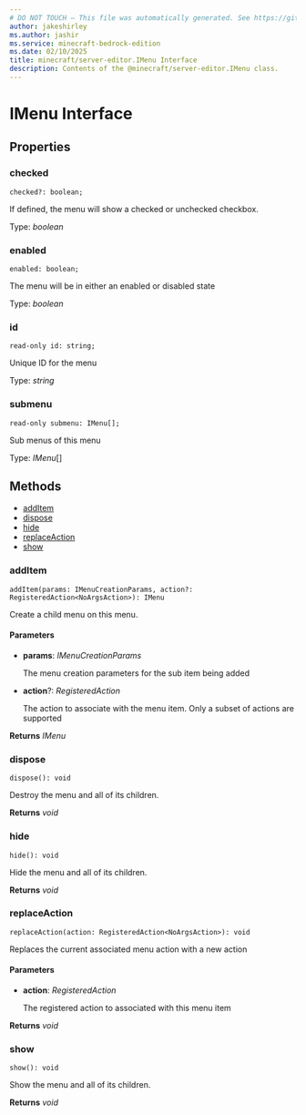 ```yaml
---
# DO NOT TOUCH — This file was automatically generated. See https://github.com/mojang/minecraftapidocsgenerator to modify descriptions, examples, etc.
author: jakeshirley
ms.author: jashir
ms.service: minecraft-bedrock-edition
ms.date: 02/10/2025
title: minecraft/server-editor.IMenu Interface
description: Contents of the @minecraft/server-editor.IMenu class.
---
```

# IMenu Interface

## Properties

### **checked**
`checked?: boolean;`

If defined, the menu will show a checked or unchecked checkbox.

Type: *boolean*

### **enabled**
`enabled: boolean;`

The menu will be in either an enabled or disabled state

Type: *boolean*

### **id**
`read-only id: string;`

Unique ID for the menu

Type: *string*

### **submenu**
`read-only submenu: IMenu[];`

Sub menus of this menu

Type: *IMenu*[]

## Methods
- [addItem](#additem)
- [dispose](#dispose)
- [hide](#hide)
- [replaceAction](#replaceaction)
- [show](#show)

### **addItem**
`
addItem(params: IMenuCreationParams, action?: RegisteredAction<NoArgsAction>): IMenu
`

Create a child menu on this menu.

#### **Parameters**
- **params**: *IMenuCreationParams*
  
  The menu creation parameters for the sub item being added
- **action**?: *RegisteredAction<NoArgsAction>*
  
  The action to associate with the menu item. Only a subset of actions are supported

**Returns** *IMenu*

### **dispose**
`
dispose(): void
`

Destroy the menu and all of its children.

**Returns** *void*

### **hide**
`
hide(): void
`

Hide the menu and all of its children.

**Returns** *void*

### **replaceAction**
`
replaceAction(action: RegisteredAction<NoArgsAction>): void
`

Replaces the current associated menu action with a new action

#### **Parameters**
- **action**: *RegisteredAction<NoArgsAction>*
  
  The registered action to associated with this menu item

**Returns** *void*

### **show**
`
show(): void
`

Show the menu and all of its children.

**Returns** *void*
